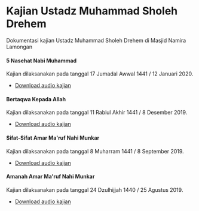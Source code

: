 # Kajian Ustadz Muhammad Sholeh Drehem

Dokumentasi kajian Ustadz Muhammad Sholeh Drehem di Masjid Namira Lamongan

#### 5 Nasehat Nabi Muhammad

Kajian dilaksanakan pada tanggal 17 Jumadal Awwal 1441 / 12 Januari 2020.

- [Download audio kajian](https://github.com/hanifmu/kajian-ustadz-muhammad-sholeh-drehem/raw/master/5_nasehat_nabi_muhammad.MP3)

#### Bertaqwa Kepada Allah

Kajian dilaksanakan pada tanggal 11 Rabiul Akhir 1441 / 8 Desember 2019.

- [Download audio kajian](https://github.com/hanifmu/kajian-ustadz-muhammad-sholeh-drehem/raw/master/bertaqwa_kepada_allah.MP3)

#### Sifat-Sifat Amar Ma'ruf Nahi Munkar

Kajian dilaksanakan pada tanggal 8 Muharram 1441 / 8 September 2019.

- [Download audio kajian](https://github.com/hanifmu/kajian-ustadz-muhammad-sholeh-drehem/raw/master/amar_maruf_nahi_munkar.MP3)

#### Amanah Amar Ma'ruf Nahi Munkar

Kajian dilaksanakan pada tanggal 24 Dzulhijjah 1440 / 25 Agustus 2019.

- [Download audio kajian](https://github.com/hanifmu/kajian-ustadz-muhammad-sholeh-drehem/raw/master/amanah_amar_ma'ruf_nahi_munkar.MP3)
